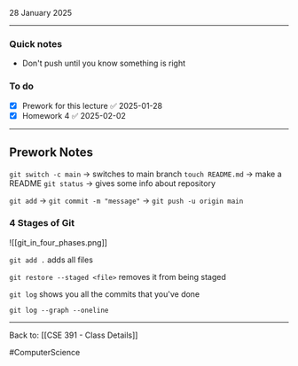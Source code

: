 28 January 2025

---
### Quick notes
- Don't push until you know something is right

### To do
- [x] Prework for this lecture ✅ 2025-01-28
- [x] Homework 4 ✅ 2025-02-02

---
## Prework Notes

`git switch -c main` -> switches to main branch
`touch README.md` -> make a README
`git status` -> gives some info about repository

`git add` -> `git commit -m "message"` -> `git push -u origin main`

### 4 Stages of Git
![[git_in_four_phases.png]]

`git add .` adds all files

`git restore --staged <file>` removes it from being staged

`git log` shows you all the commits that you've done

`git log --graph --oneline`





---
Back to: [[CSE 391 - Class Details]]

#ComputerScience